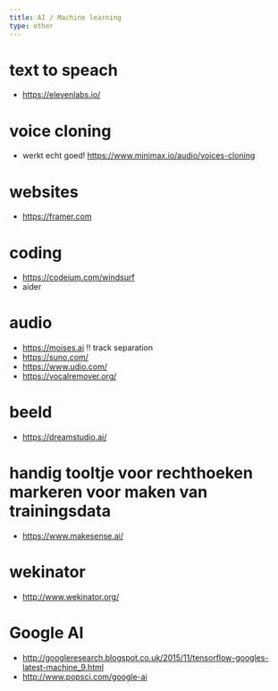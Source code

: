 ```yaml
---
title: AI / Machine learning
type: other
---
```


# text to speach
* https://elevenlabs.io/

# voice cloning
* werkt echt goed! https://www.minimax.io/audio/voices-cloning

# websites
* https://framer.com

# coding
* https://codeium.com/windsurf
* aider

# audio
* https://moises.ai !! track separation
* https://suno.com/
* https://www.udio.com/
* https://vocalremover.org/

# beeld
* https://dreamstudio.ai/

# handig tooltje voor rechthoeken markeren voor maken van trainingsdata
* https://www.makesense.ai/ 

# wekinator
* http://www.wekinator.org/

# Google AI
* http://googleresearch.blogspot.co.uk/2015/11/tensorflow-googles-latest-machine_9.html
* http://www.popsci.com/google-ai

